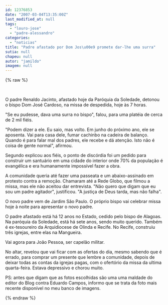 ```yaml
---
id: 12376853
date: "2007-03-04T13:35:00Z"
last_modified_at: null
tags:
  - "louro-jose"
  - "padre-alessandro"
categories:
  - "noticias"
title: "Padre afastado por Dom Jos\u00e9 promete dar-lhe uma surra"
sutia: null
chapeu: null
autor: "jamildo"
imagem: null
---
```

{% raw %}
<p>&nbsp;</p>
<p>O padre Renaldo Jacinto, afastado hoje da Par&oacute;quia da Soledade, detonou o bispo Dom Jos&eacute; Cardoso, na missa de despedida, hoje &agrave;s 7 horas.</p>
<p>"Se eu pudesse, dava uma surra no bispo", falou, para uma plat&eacute;ia de cerca de 2 mil fi&eacute;is.</p>
<p>"Podem dizer a ele. Eu saio, mas volto. Em junho do pr&oacute;ximo ano, ele se aposenta. Vai para casa dele, fumar cachinbo na cadeira de balan&ccedil;o. Quando &eacute; para falar mal dos padres, ele recebe e d&aacute; aten&ccedil;&atilde;o. Isto n&atilde;o &eacute; coisa de gente normal", afirmou.</p>
<p>Segundo explicou aos fi&eacute;is, o ponto de disc&oacute;rdia foi um pedido para construir um santu&aacute;rio em uma cidade do interior onde 70% da popula&ccedil;&atilde;o &eacute; evang&eacute;lica e era humanamente imposs&iacute;vel fazer a obra.</p>
<p>A comunidade queria at&eacute; fazer uma passeata e um abaixo-assinado em protesto contra a remo&ccedil;&atilde;o. Chamaram at&eacute; a Rede Globo, que filmou a missa, mas ele n&atilde;o aceitou dar entrevista. "N&atilde;o quero que digam que eu sou um padre agitador", justificou. "A justi&ccedil;a de Deus tarda, mas n&atilde;o falha".</p>
<p>O novo padre vem de Jardim S&atilde;o Paulo. O pr&oacute;prio bispo vai celebrar missa hoje &agrave; noite para apresentar o novo padre.</p>
<p>O padre afastado est&aacute; h&aacute; 12 anos no Estado, cedido pelo bispo de Alagoas. Na par&oacute;quia da Soledade, est&aacute; h&aacute; sete anos, sendo muito querido. Tamb&eacute;m &eacute; ex-tesoureiro da Arquidiocese de Olinda e Recife. No Recife, construiu tr&ecirc;s igrejas, entre elas na Mangueira.</p>
<p>Vai agora para Jo&atilde;o Pessoa, ser capel&atilde;o militar.</p>
<p>No altar, revelou que vai ficar com as ofertas do dia, mesmo sabendo que &eacute; errado, para comprar um presente que lembre a comunidade, depois de deixar todas as contas da igrejas pagas, com o ofert&oacute;rio da missa da ultima quarta-feira. Estava depressivo e chorou muito.</p>
<p>PS: antes que digam que as fotos escolhidas s&atilde;o uma uma maldade do editor do Blog contra Eduardo Campos, informo que se trata da foto mais recente dispon&iacute;vel no meu banco de imagens.</p>
{% endraw %}